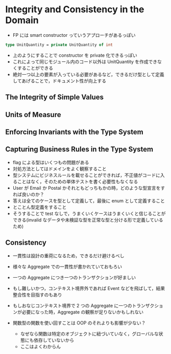 # Integrity and Consistency in the Domain

- FP には smart constructor っていうアプローチがあるっぽい

```fs
type UnitQuantity = private UnitQuantity of int

```

- 上のようにすることで constructor を private 化できるっぽい
- これによって同じモジュール内のコード以外は UnitQuantity を作成できなくすることができる
- 絶対一つ以上の要素が入っている必要があるなど，できるだけ型として定義してあげることで，ドキュメント性が向上する

## The Integrity of Simple Values

## Units of Measure

## Enforcing Invariants with the Type System

## Capturing Business Rules in the Type System

- flag による型はいくつもの問題がある
- 対処方法としてはドメインをよく観察すること
- 型システムにビジネスルールを載せることができれば，不正値がコードに入ることはなく，そのための単体テストを書く必要性もなくなる
- User が Email か Postal かそれともどっちもかの時，どのような型宣言をすれば良いのか？
- 答えは全てのケースを型として定義して，最後に enum として定義すること
- とことん型定義をすること
- そうすることで test なしで，うまくいくケースはうまくいくと信じることができる(invalid なデータや未検証な型を正常な型と分ける形で定義しているため)

## Consistency

- 一貫性は設計の重荷になるため，できるだけ避けるべし

- 様々な Aggregate での一貫性が書かれていておもろい
- 一つの Aggregate につき一つのトランザクションが好ましい
- もし難しいかつ，コンテキスト境界外であれば Event などを飛ばして，結果整合性を目指すのもあり
- もしおなじコンテキスト境界で 2 つの Aggregate に一つのトランザクションが必要になった時，Aggregate の観察が足りないかもしれない
- 関数型の関数を使い回すことは OOP のそれよりも影響が少ない？
  - なぜなら関数は特定のオブジェクトに紐づいていなく，グローバルな状態にも依存していないから
  - ここはよくわからん
